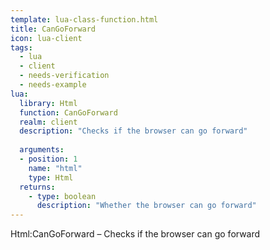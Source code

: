 ```yaml
---
template: lua-class-function.html
title: CanGoForward
icon: lua-client
tags:
  - lua
  - client
  - needs-verification
  - needs-example
lua:
  library: Html
  function: CanGoForward
  realm: client
  description: "Checks if the browser can go forward"
  
  arguments:
  - position: 1
    name: "html"
    type: Html
  returns:
    - type: boolean
      description: "Whether the browser can go forward"
---
```


<div class="lua__search__keywords">
Html:CanGoForward &#x2013; Checks if the browser can go forward
</div>
